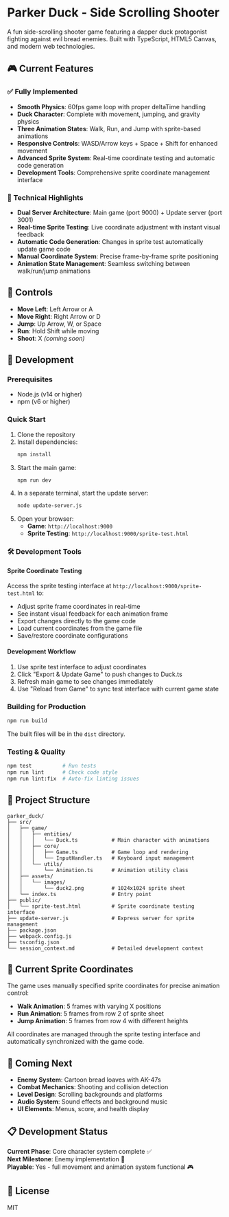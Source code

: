 # Parker Duck - Side Scrolling Shooter

A fun side-scrolling shooter game featuring a dapper duck protagonist fighting against evil bread enemies. Built with TypeScript, HTML5 Canvas, and modern web technologies.

## 🎮 Current Features

### ✅ Fully Implemented
- **Smooth Physics**: 60fps game loop with proper deltaTime handling
- **Duck Character**: Complete with movement, jumping, and gravity physics
- **Three Animation States**: Walk, Run, and Jump with sprite-based animations
- **Responsive Controls**: WASD/Arrow keys + Space + Shift for enhanced movement
- **Advanced Sprite System**: Real-time coordinate testing and automatic code generation
- **Development Tools**: Comprehensive sprite coordinate management interface

### 🔧 Technical Highlights
- **Dual Server Architecture**: Main game (port 9000) + Update server (port 3001)
- **Real-time Sprite Testing**: Live coordinate adjustment with instant visual feedback
- **Automatic Code Generation**: Changes in sprite test automatically update game code
- **Manual Coordinate System**: Precise frame-by-frame sprite positioning
- **Animation State Management**: Seamless switching between walk/run/jump animations

## 🎯 Controls

- **Move Left**: Left Arrow or A
- **Move Right**: Right Arrow or D  
- **Jump**: Up Arrow, W, or Space
- **Run**: Hold Shift while moving
- **Shoot**: X *(coming soon)*

## 🚀 Development

### Prerequisites

- Node.js (v14 or higher)
- npm (v6 or higher)

### Quick Start

1. Clone the repository
2. Install dependencies:
   ```bash
   npm install
   ```
3. Start the main game:
   ```bash
   npm run dev
   ```
4. In a separate terminal, start the update server:
   ```bash
   node update-server.js
   ```
5. Open your browser:
   - **Game**: `http://localhost:9000`
   - **Sprite Testing**: `http://localhost:9000/sprite-test.html`

### 🛠️ Development Tools

#### Sprite Coordinate Testing
Access the sprite testing interface at `http://localhost:9000/sprite-test.html` to:
- Adjust sprite frame coordinates in real-time
- See instant visual feedback for each animation frame
- Export changes directly to the game code
- Load current coordinates from the game file
- Save/restore coordinate configurations

#### Development Workflow
1. Use sprite test interface to adjust coordinates
2. Click "Export & Update Game" to push changes to Duck.ts
3. Refresh main game to see changes immediately
4. Use "Reload from Game" to sync test interface with current game state

### Building for Production

```bash
npm run build
```

The built files will be in the `dist` directory.

### Testing & Quality

```bash
npm test          # Run tests
npm run lint      # Check code style
npm run lint:fix  # Auto-fix linting issues
```

## 📁 Project Structure

```
parker_duck/
├── src/
│   ├── game/
│   │   ├── entities/
│   │   │   └── Duck.ts           # Main character with animations
│   │   ├── core/
│   │   │   ├── Game.ts           # Game loop and rendering
│   │   │   └── InputHandler.ts   # Keyboard input management
│   │   └── utils/
│   │       └── Animation.ts      # Animation utility class
│   ├── assets/
│   │   └── images/
│   │       └── duck2.png         # 1024x1024 sprite sheet
│   └── index.ts                  # Entry point
├── public/
│   └── sprite-test.html          # Sprite coordinate testing interface
├── update-server.js              # Express server for sprite management
├── package.json
├── webpack.config.js
├── tsconfig.json
└── session_context.md            # Detailed development context
```

## 🎨 Current Sprite Coordinates

The game uses manually specified sprite coordinates for precise animation control:

- **Walk Animation**: 5 frames with varying X positions
- **Run Animation**: 5 frames from row 2 of sprite sheet  
- **Jump Animation**: 5 frames from row 4 with different heights

All coordinates are managed through the sprite testing interface and automatically synchronized with the game code.

## 🔮 Coming Next

- **Enemy System**: Cartoon bread loaves with AK-47s
- **Combat Mechanics**: Shooting and collision detection
- **Level Design**: Scrolling backgrounds and platforms
- **Audio System**: Sound effects and background music
- **UI Elements**: Menus, score, and health display

## 📋 Development Status

**Current Phase**: Core character system complete ✅  
**Next Milestone**: Enemy implementation 🎯  
**Playable**: Yes - full movement and animation system functional 🎮

## 📄 License

MIT 